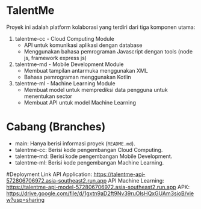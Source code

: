 # TalentMe
Proyek ini adalah platform kolaborasi yang terdiri dari tiga komponen utama:
1. talentme-cc - Cloud Computing Module
    - API untuk komunikasi aplikasi dengan database
    - Menggunakan bahasa pemrograman Javascript dengan tools (node js, framework express js)
2. talentme-md - Mobile Development Module
    - Membuat tampilan antarmuka menggunakan XML
    - Bahasa pemrograman menggunakan Kotlin
3. talentme-ml - Machine Learning Module
    - Membuat model untuk memprediksi data pengguna untuk menentukan sector
    - Membuat API untuk model Machine Learning

# Cabang (Branches)
- main: Hanya berisi informasi proyek (`README.md`).
- talentme-cc: Berisi kode pengembangan Cloud Computing.
- talentme-md: Berisi kode pengembangan Mobile Development.
- talentme-ml: Berisi kode pengembangan Machine Learning.

#Deployment Link
API Application: https://talentme-api-572806706972.asia-southeast2.run.app
API Machine Learning: https://talentme-api-model-572806706972.asia-southeast2.run.app
APK: https://drive.google.com/file/d/1gxtn9aD2ft9Nv39ruOlsHQxGUAm3sioB/view?usp=sharing
